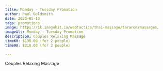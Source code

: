 ```yaml
---
title: Monday - Tuesday Promotion
author: Paul Goldsmith
date: 2023-05-19
tags: promotions
image: https://ik.imagekit.io/webtactics/thai-massage/tararom/massages/Tararom-Thai-Massage-2_PT6o_HcHH.jpg
imageAlt: Monday - Tuesday Promotion
description: Couples Relaxing Massage
time60: $135.00 (for 2 people)
time90: $210.00 (for 2 people)

---
```


Couples Relaxing Massage